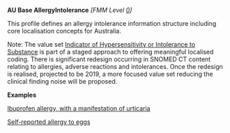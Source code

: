 **AU Base AllergyIntolerance** *[FMM Level [0](guidance.html)]*

This profile defines an allergy intolerance information structure including core localisation concepts for Australia.

Note: The value set [Indicator of Hypersensitivity or Intolerance to Substance](https://healthterminologies.gov.au/fhir/ValueSet/indicator-hypersensitivity-intolerance-to-substance-1) is part of a staged approach to offering meaningful localised coding. There is significant redesign occurring in SNOMED CT content relating to allergies, adverse reactions and intolerances. Once the redesign is realised, projected to be 2019, a more focused value set reducing the clinical finding noise will be proposed.

**Examples**

[Ibuprofen allergy, with a manifestation of urticaria](AllergyIntolerance-allergyintolerance-example0.html)

[Self-reported allergy to eggs](AllergyIntolerance-allergyintolerance-example1.html)

